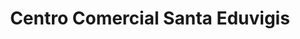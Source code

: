 ---
title: "Centro Comercial Santa Eduvigis"
url: /caracas/centro-comercial-santa-eduvigis/
shop: centro comercial
---